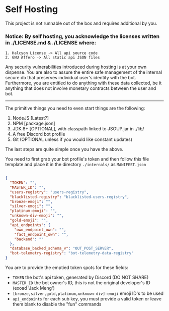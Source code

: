 # Self Hosting
This project is not runnable out of the box and requires additional by you.


### Notice: By self hosting, you acknowledge the licenses written in ./LICENSE.md & ./LICENSE where:
    1. Halcyon License -> All api source code
    2. GNU Affero -> All static api JSON files
Any security vulnerabilities introduced during hosting is at your own dispense.
You are also to assure the entire safe management of the internal secure db that preserves
individual user's identity with the bot. Furthermore, you are entitled to do anything with these
data collected, be it anything that does not involve monetary contracts between
the user and bot.
<hr>

The primitive things you need to even start things are the following:

1. NodeJS [Latest?]
2. NPM [package.json]
3. JDK 8+ [OPTIONAL], with classpath linked to JSOUP.jar in ./lib/
4. A free Discord bot profile
5. Git (OPTIONAL unless if you would like constant updates)

The last steps are quite simple once you have the above.

You need to first grab your bot profile's token and then follow this file template and place it in the directory `./internals/`
as `MANIFEST.json`
```json

{
  "TOKEN": "",
  "MASTER_ID": "",
  "users-registry": "users-registry",
  "blacklisted-registry": "blacklisted-users-registry",
  "bronze-emoji": "",
  "silver-emoji": "",
  "platinum-emoji": "",
  "unknown-div-emoji": "",
  "gold-emoji": "",
  "api_endpoints": {
    "owo_endpoint_own": "",
    "fact_endpoint_own": "",
    "backend": ""
  },
  "database_backed_schema_v": "OUT_POST_SERVER",
  "bot-telemetry-registry": "bot-telemetry-data-registry"
}
```
You are to provide the emptied token spots for these fields:
* `TOKEN` the bot's api token, generated by Discord (DO NOT SHARE)
* `MASTER_ID` the bot owner's ID, this is not the original developer's ID (exoad 'Jack Meng')
* `[bronze,silver,gold,platinum,unknown-div]-emoji` emoji ID's to be used
* `api_endpoints` for each sub key, you must provide a valid token or leave them blank to disable the "fun" commands


